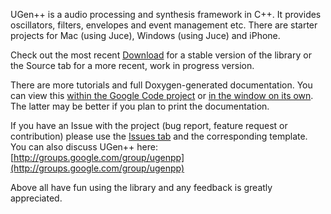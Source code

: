 UGen++ is a audio processing and synthesis framework in C++. It provides oscillators, filters, envelopes and event management etc. There are starter projects for Mac (using Juce), Windows (using Juce) and iPhone.

Check out the most recent [Download](http://code.google.com/p/ugen/downloads/list) for a stable version of the library or the Source tab for a more recent, work in progress version.

There are more tutorials and full Doxygen-generated documentation. You can view this [within the Google Code project](APIReference.md) or [in the window on its own](http://ugen.googlecode.com/svn/doc/index.html). The latter may be better if you plan to print the documentation.

If you have an Issue with the project (bug report, feature request or contribution) please use the [Issues tab](http://code.google.com/p/ugen/issues/list) and the corresponding template. You can also discuss UGen++ here: [http://groups.google.com/group/ugenpp](http://groups.google.com/group/ugenpp)

Above all have fun using the library and any feedback is greatly appreciated.